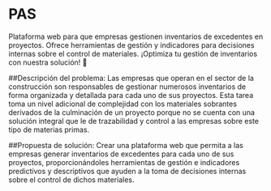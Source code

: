 # PAS
Plataforma web para que empresas gestionen inventarios de excedentes en proyectos. Ofrece herramientas de gestión y indicadores para decisiones internas sobre el control de materiales. ¡Optimiza tu gestión de inventarios con nuestra solución! 🚀


##Descripción del problema:
Las empresas que operan en el sector de la construcción son responsables de gestionar numerosos inventarios de forma organizada y detallada para cada uno de sus proyectos. Esta tarea toma un nivel adicional de complejidad con los materiales sobrantes derivados de la culminación de un proyecto porque no se cuenta con una solución integral que le de trazabilidad y control a las empresas sobre este tipo de materias primas.

##Propuesta de solución:
Crear una plataforma web que permita a las empresas generar inventarios de excedentes para cada uno de sus proyectos, proporcionándoles herramientas de gestión e indicadores predictivos y descriptivos que ayuden a la toma de decisiones internas sobre el control de dichos materiales.

